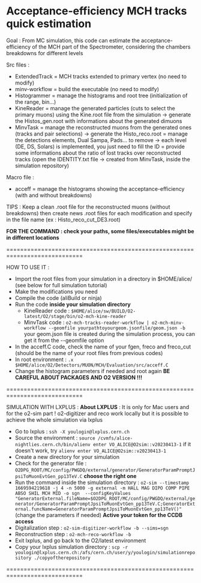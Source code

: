 # Acceptance-efficiency MCH tracks quick estimation

Goal : From MC simulation, this code can estimate the acceptance-efficiency of the MCH part of the Spectrometer, considering the chambers breakdowns for different levels

Src files :
- ExtendedTrack = MCH tracks extended to primary vertex (no need to modify)
- minv-workflow = build the executable (no need to modify)
- Histogrammer = manage the histograms and root tree (initialization of the range, bin...)
- KineReader = manage the generated particles (cuts to select the primary muons) using the Kine.root file from the simulation -> generate the Histos_gen.root with informations about the generated dimuons
- MinvTask = manage the reconstructed muons from the generated ones (tracks and pair selections) -> generate the Histo_reco.root
           = manage the detections elements, Dual Sampa, Pads... to remove -> each level (DE, DS, Solars) is implemented, you just need to fill the ID 
           = provide some informations about the ratio of lost tracks over reconstructed tracks (open the IDENTITY.txt file -> created from MinvTask, inside the simulation repository)

Macro file :
- acceff = manage the histograms showing the acceptance-efficiency (with and without breakdowns)

TIPS : Keep a clean .root file for the reconstructed muons (without breakdowns) then create news .root files for each modification and specify in the file name (ex : Histo_reco_cut_DE3.root)

**FOR THE COMMAND : check your paths, some files/executables might be in different locations**

============================================================================

HOW TO USE IT :
- Import the root files from your simulation in a directory in $HOME/alice/ (see below for full simulation tutorial)
- Make the modifications you need
- Compile the code (aliBuild or ninja)
- Run the code **inside your simulation directory**
  - KineReader code : `$HOME/alice/sw/BUILD/O2-latest/O2/stage/bin/o2-mch-kine-reader`
  - MinvTask code : `o2-mch-tracks-reader-workflow | o2-mch-minv-workflow --geomfile yourpathtoyourgeom.jsonfile/geom.json -b` your geom.json file is created during the simulation process, you can get it from the --geomfile option 
- In the acceff.C code, check the name of your fgen, freco and freco_cut (should be the name of your root files from previous codes)
- In root environment : `.x $HOME/alice/O2/Detectors/MUON/MCH/Evaluation/src/acceff.C`
- Change the histogram parameters if needed and root again
**BE CAREFUL ABOUT PACKAGES AND O2 VERSION !!!**

============================================================================
 
SIMULATION WITH LXPLUS :
**About LXPLUS** : It is only for Mac users and for the o2-sim part ! o2-digitizer and reco work locally but it is possible to achieve the whole simulation via lxplus
- Go to lxplus : `ssh -X youlogin@lxplus.cern.ch`
- Source the environment : `source /cvmfs/alice-nightlies.cern.ch/bin/alienv enter VO_ALICE@O2sim::v20230413-1` 
  if it doesn't work, try `alienv enter VO_ALICE@O2sim::v20230413-1`
- Create a new directory for your simulation
- Check for the generator file : `O2DPG_ROOT/MC/config/PWGDQ/external/generator/GeneratorParamPromptJpsiToMuonEvtGen_pp13TeV.C` **choose the right one**
- Run the command inside the simulation directory : `o2-sim --timestamp 1669594219618 -j 4 -n 5000 -g external -m HALL MAG DIPO COMP PIPE ABSO SHIL MCH MID -o sgn  --configKeyValues "GeneratorExternal.fileName=$O2DPG_ROOT/MC/config/PWGDQ/external/generator/GeneratorParamPromptJpsiToMuonEvtGen_pp13TeV.C;GeneratorExternal.funcName=GeneratorParamPromptJpsiToMuonEvtGen_pp13TeV()"` (change the parameters if needed)
**Active your token for the CCDB access**
- Digitalization step : `o2-sim-digitizer-workflow -b --sims=sgn`
- Reconstruction step : `o2-mch-reco-workflow -b`
- Exit lxplus, and go back to the O2/latest environment
- Copy your lxplus simulation directory : `scp -r youlogin@lxplus.cern.ch:/afs/cern.ch/user/y/youlogin/simulationrepository ./copyoftherepository`

============================================================================